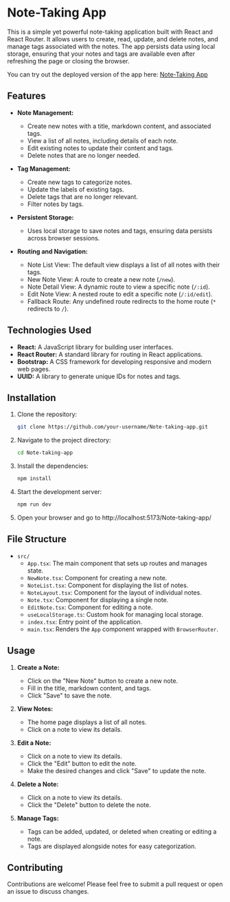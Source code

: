 # Note-Taking App

This is a simple yet powerful note-taking application built with React and React Router. It allows users to create, read, update, and delete notes, and manage tags associated with the notes. The app persists data using local storage, ensuring that your notes and tags are available even after refreshing the page or closing the browser.

You can try out the deployed version of the app here: [Note-Taking App](https://saitejakomirishetty.github.io/Note-taking-app/)


## Features

- **Note Management:**
  - Create new notes with a title, markdown content, and associated tags.
  - View a list of all notes, including details of each note.
  - Edit existing notes to update their content and tags.
  - Delete notes that are no longer needed.

- **Tag Management:**
  - Create new tags to categorize notes.
  - Update the labels of existing tags.
  - Delete tags that are no longer relevant.
  - Filter notes by tags.

- **Persistent Storage:**
  - Uses local storage to save notes and tags, ensuring data persists across browser sessions.

- **Routing and Navigation:**
  - Note List View: The default view displays a list of all notes with their tags.
  - New Note View: A route to create a new note (`/new`).
  - Note Detail View: A dynamic route to view a specific note (`/:id`).
  - Edit Note View: A nested route to edit a specific note (`/:id/edit`).
  - Fallback Route: Any undefined route redirects to the home route (`*` redirects to `/`).

## Technologies Used

- **React:** A JavaScript library for building user interfaces.
- **React Router:** A standard library for routing in React applications.
- **Bootstrap:** A CSS framework for developing responsive and modern web pages.
- **UUID:** A library to generate unique IDs for notes and tags.

## Installation

1. Clone the repository:
   ```bash
   git clone https://github.com/your-username/Note-taking-app.git
   ```
2. Navigate to the project directory:
   ```bash
   cd Note-taking-app
   ```
3. Install the dependencies:
   ```bash
   npm install
   ```
4. Start the development server:
   ```bash
   npm run dev
   ```
5. Open your browser and go to http://localhost:5173/Note-taking-app/


## File Structure

- `src/`
  - `App.tsx`: The main component that sets up routes and manages state.
  - `NewNote.tsx`: Component for creating a new note.
  - `NoteList.tsx`: Component for displaying the list of notes.
  - `NoteLayout.tsx`: Component for the layout of individual notes.
  - `Note.tsx`: Component for displaying a single note.
  - `EditNote.tsx`: Component for editing a note.
  - `useLocalStorage.ts`: Custom hook for managing local storage.
  - `index.tsx`: Entry point of the application.
  - `main.tsx`: Renders the `App` component wrapped with `BrowserRouter`.

## Usage

1. **Create a Note:**
   - Click on the "New Note" button to create a new note.
   - Fill in the title, markdown content, and tags.
   - Click "Save" to save the note.

2. **View Notes:**
   - The home page displays a list of all notes.
   - Click on a note to view its details.

3. **Edit a Note:**
   - Click on a note to view its details.
   - Click the "Edit" button to edit the note.
   - Make the desired changes and click "Save" to update the note.

4. **Delete a Note:**
   - Click on a note to view its details.
   - Click the "Delete" button to delete the note.

5. **Manage Tags:**
   - Tags can be added, updated, or deleted when creating or editing a note.
   - Tags are displayed alongside notes for easy categorization.

## Contributing

Contributions are welcome! Please feel free to submit a pull request or open an issue to discuss changes.